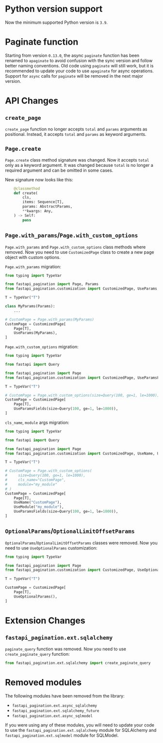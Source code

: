 # Python version support

Now the minimum supported Python version is `3.9`.

# Paginate function

Starting from version `0.13.0`, the async `paginate` function has been renamed to `apaginate` to avoid confusion with the sync version
and follow better naming conventions. Old code using `paginate` will still work, but it is recommended to update your code to use `apaginate` for async operations.
Support for `async` calls for `paginate` will be removed in the next major version.

# API Changes

## `create_page`

`create_page` function no longer accepts `total` and `params` arguments as positional.
Instead, it accepts `total` and `params` as keyword arguments.

## `Page.create`

`Page.create` class method signature was changed. Now it accepts `total` only as a keyword argument.
It was changed because `total` is no longer a required argument and can be omitted in some cases.

New signature now looks like this:
```python
    @classmethod
    def create(
        cls,
        items: Sequence[T],
        params: AbstractParams,
        **kwargs: Any,
    ) -> Self:
        pass
```

## `Page.with_params`/`Page.with_custom_options`

`Page.with_params` and `Page.with_custom_options` class methods where removed.
Now you need to use `CustomizedPage` class to create a new page object with custom options.

`Page.with_params` migration:
```python
from typing import TypeVar

from fastapi_pagination import Page, Params
from fastapi_pagination.customization import CustomizedPage, UseParams

T = TypeVar("T")

class MyParams(Params):
    ...

# CustomPage = Page.with_params(MyParams)
CustomPage = CustomizedPage[
    Page[T],
    UseParams(MyParams),
]
```

`Page.with_custom_options` migration:
```python
from typing import TypeVar

from fastapi import Query

from fastapi_pagination import Page
from fastapi_pagination.customization import CustomizedPage, UseParamsFields

T = TypeVar("T")

# CustomPage = Page.with_custom_options(size=Query(100, ge=1, le=1000))
CustomPage = CustomizedPage[
    Page[T],
    UseParamsFields(size=Query(100, ge=1, le=1000)),
]
```

`cls_name`, `module` args migration:
```python
from typing import TypeVar

from fastapi import Query

from fastapi_pagination import Page
from fastapi_pagination.customization import CustomizedPage, UseName, UseModule, UseParamsFields

T = TypeVar("T")

# CustomPage = Page.with_custom_options(
#     size=Query(100, ge=1, le=1000),
#     cls_name="CustomPage",
#     module="my_module"
# )
CustomPage = CustomizedPage[
    Page[T],
    UseName("CustomPage"),
    UseModule("my_module"),
    UseParamsFields(size=Query(100, ge=1, le=1000)),
]
```

## `OptionalParams`/`OptionalLimitOffsetParams`

`OptionalParams`/`OptionalLimitOffsetParams` classes were removed. Now you need to use `UseOptionalParams` customization:

```python
from typing import TypeVar

from fastapi_pagination import Page
from fastapi_pagination.customization import CustomizedPage, UseOptionalParams

T = TypeVar("T")

CustomPage = CustomizedPage[
    Page[T],
    UseOptionalParams(),
]
```

# Extension Changes

## `fastapi_pagination.ext.sqlalchemy`

`paginate_query` function was removed. Now you need to use `create_paginate_query` function:

```python
from fastapi_pagination.ext.sqlalchemy import create_paginate_query
```

# Removed modules

The following modules have been removed from the library:

* `fastapi_pagination.ext.async_sqlalchemy`
* `fastapi_pagination.ext.sqlalchemy_future`
* `fastapi_pagination.ext.async_sqlmodel`

If you were using any of these modules, you will need to update your code to use the `fastapi_pagination.ext.sqlalchemy` module
for SQLAlchemy and `fastapi_pagination.ext.sqlmodel` module for SQLModel.
